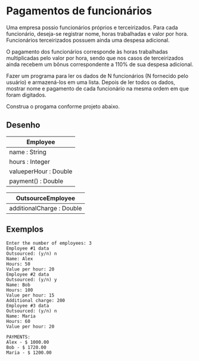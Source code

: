 # Pagamentos de funcionários

Uma empresa possio funcionários próprios e terceirizados. Para cada funcionário, deseja-se registrar nome, horas trabalhadas e valor por hora. Funcionários terceirizados possuem ainda uma despesa adicional.

O pagamento dos funcionários corresponde às horas trabalhadas multiplicadas pelo valor por hora, sendo que nos casos de terceirizados ainda recebem um bônus correspondente a 110% de sua despesa adicional.

Fazer um programa para ler os dados de N funcionários (N fornecido pelo usuário) e armazená-los em uma lista. Depois de ler todos os dados, mostrar nome e pagamento de cada funcionário na mesma ordem em que foram digitados.

Construa o progama conforme projeto abaixo.

## Desenho

| Employee |
|---|
| name : String |
| hours : Integer |
| valueperHour : Double |
| payment() : Double |

| OutsourceEmployee |
|---|
| additionalCharge : Double |

## Exemplos

```shell
Enter the number of employees: 3
Employee #1 data
Outsourced: (y/n) n
Name: Alex
Hours: 50
Value per hour: 20
Employee #2 data
Outsourced: (y/n) y
Name: Bob
Hours: 100
Value per hour: 15
Additional charge: 200
Employee #3 data
Outsourced: (y/n) n
Name: Maria
Hours: 60
Value per hour: 20

PAYMENTS:
Alex - $ 1000.00
Bob - $ 1720.00
Maria - $ 1200.00
```
